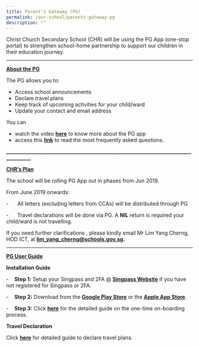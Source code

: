 ```yaml
---
title: Parent's Gateway (PG)
permalink: /our-school/parents-gateway-pg
description: ""
---
```

Christ Church Secondary School (CHR) will be using the PG App (one-stop portal) to strengthen school-home partnership to support our children in their education journey.

***

<strong><u>About the PG</u></strong>

The PG allows you to:

* Access school announcements
* Declare travel plans
* Keep track of upcoming activities for your child/ward
* Update your contact and email address

  

You can

* watch the video [**here**](https://www.youtube.com/watch?v=EKpiTM5axNA) to know more about the PG app
* access this [**link**](https://christchurchsec.moe.edu.sg/qql/slot/u533/our%20school/Parents%20Gateway/Parents%20Gateway%20FAQs%20for%20Parents_.pdf) to read the most frequently asked questions.

**\_\_\_\_\_\_\_\_\_\_\_\_\_\_\_\_\_\_\_\_\_\_\_\_\_\_\_\_\_\_\_\_\_\_\_\_\_\_\_\_\_\_\_\_\_\_\_\_\_\_\_\_\_\_\_\_\_\_\_\_\_\_\_\_\_\_\_\_\_\_\_\_\_\_\_\_\_\_\_\_\_\_\_\_\_**

<strong><u>CHR’s Plan</u></strong>

The school will be rolling PG App out in phases from Jun 2019.

  

From June 2019 onwards:  

\-      All letters (excluding letters from CCAs) will be distributed through PG

\-      Travel declarations will be done via PG. A **NIL** return is required your child/ward is not travelling.

  

If you need further clarifications , please kindly email Mr Lim Yang Cherng, HOD ICT, at **[lim\_yang\_cherng@schools.gov.sg](mailto:lim_yang_cherng@schools.gov.sg).**

***

<strong><u>PG User Guide</u></strong>

**Installation Guide**

\-    **Step 1:** Setup your Singpass and 2FA @ [**Singpass Website**](https://www.singpass.gov.sg/spauth/login/loginpage?URL=%2F&TAM_OP=login) if you have not registered for Singpass or 2FA.

\-    **Step 2:** Download from the **[Google Play Store](https://play.google.com/store/apps/details?id=com.moe.pgp)** or the **[Apple App Store](https://itunes.apple.com/sg/app/parents-gateway/id1267198708?mt=8)**.

\-    **Step 3:** Click [**here**](https://christchurchsec.moe.edu.sg/qql/slot/u533/our%20school/Parents%20Gateway/Onboarding%20Process.pdf) for the detailed guide on the one-time on-boarding process.  

  

**Travel Declaration**  

Click [**here**](https://christchurchsec.moe.edu.sg/qql/slot/u533/our%20school/Parents%20Gateway/Travel_Declaration_Guide_for_Parents.pdf) for detailed guide to declare travel plans.
